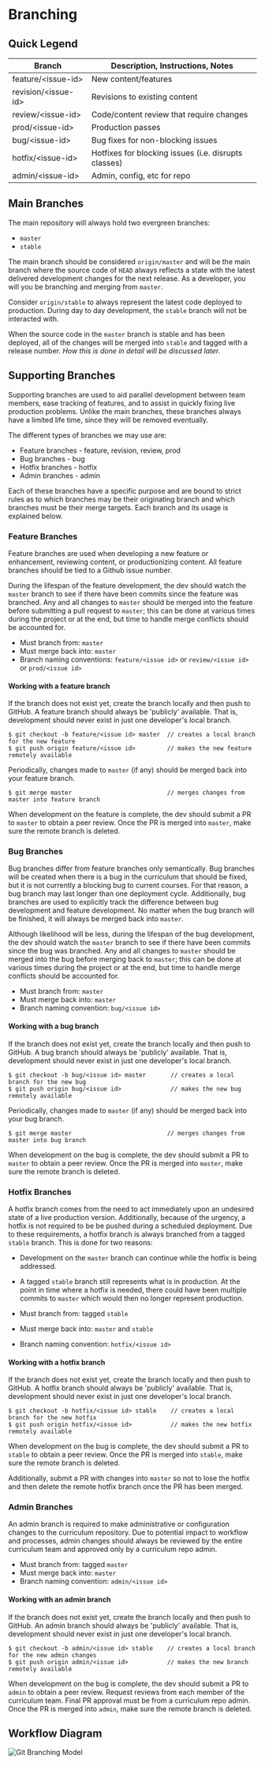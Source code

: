 # Branching

## Quick Legend

<table>
  <thead>
    <tr>
      <th>Branch</th>
      <th>Description, Instructions, Notes</th>
    </tr>
  </thead>
  <tbody>
    <tr>
      <td>feature/&ltissue-id&gt</td>
      <td>New content/features</td>
    </tr>
    <tr>
      <td>revision/&ltissue-id&gt</td>
      <td>Revisions to existing content</td>
    </tr>
    <tr>
      <td>review/&ltissue-id&gt</td>
      <td>Code/content review that require changes</td>
    </tr>
    <tr>
      <td>prod/&ltissue-id&gt</td>
      <td>Production passes</td>
    </tr>
    <tr>
      <td>bug/&ltissue-id&gt</td>
      <td>Bug fixes for non-blocking issues</td>
    </tr>
    <tr>
      <td>hotfix/&ltissue-id&gt</td>
      <td>Hotfixes for blocking issues (i.e. disrupts classes)</td>
    </tr>
    <tr>
      <td>admin/&ltissue-id&gt</td>
      <td>Admin, config, etc for repo</td>
    </tr>
  </tbody>
</table>

## Main Branches

The main repository will always hold two evergreen branches:

* `master`
* `stable`

The main branch should be considered `origin/master` and will be the main branch where the source code of `HEAD` always reflects a state with the latest delivered development changes for the next release. As a developer, you will you be branching and merging from `master`.

Consider `origin/stable` to always represent the latest code deployed to production. During day to day development, the `stable` branch will not be interacted with.

When the source code in the `master` branch is stable and has been deployed, all of the changes will be merged into `stable` and tagged with a release number. _How this is done in detail will be discussed later._

## Supporting Branches

Supporting branches are used to aid parallel development between team members, ease tracking of features, and to assist in quickly fixing live production problems. Unlike the main branches, these branches always have a limited life time, since they will be removed eventually.

The different types of branches we may use are:

* Feature branches - feature, revision, review, prod
* Bug branches - bug
* Hotfix branches - hotfix
* Admin branches - admin

Each of these branches have a specific purpose and are bound to strict rules as to which branches may be their originating branch and which branches must be their merge targets. Each branch and its usage is explained below.

### Feature Branches

Feature branches are used when developing a new feature or enhancement, reviewing content, or productionizing content. All feature branches should be tied to a Github issue number.

During the lifespan of the feature development, the dev should watch the `master` branch to see if there have been commits since the feature was branched. Any and all changes to `master` should be merged into the feature before submitting a pull request to `master`; this can be done at various times during the project or at the end, but time to handle merge conflicts should be accounted for.

* Must branch from: `master`
* Must merge back into: `master`
* Branch naming conventions: `feature/<issue id>` or `review/<issue id>` or `prod/<issue id>`

#### Working with a feature branch

If the branch does not exist yet, create the branch locally and then push to GitHub. A feature branch should always be 'publicly' available. That is, development should never exist in just one developer's local branch.

```
$ git checkout -b feature/<issue id> master  // creates a local branch for the new feature
$ git push origin feature/<issue id>         // makes the new feature remotely available
```

Periodically, changes made to `master` (if any) should be merged back into your feature branch.

```
$ git merge master                           // merges changes from master into feature branch
```

When development on the feature is complete, the dev should submit a PR to `master` to obtain a peer review. Once the PR is merged into `master`, make sure the remote branch is deleted.

### Bug Branches

Bug branches differ from feature branches only semantically. Bug branches will be created when there is a bug in the curriculum that should be fixed, but it is not currently a blocking bug to current courses. For that reason, a bug branch may last longer than one deployment cycle. Additionally, bug branches are used to explicitly track the difference between bug development and feature development. No matter when the bug branch will be finished, it will always be merged back into `master`.

Although likelihood will be less, during the lifespan of the bug development, the dev should watch the `master` branch to see if there have been commits since the bug was branched. Any and all changes to `master` should be merged into the bug before merging back to `master`; this can be done at various times during the project or at the end, but time to handle merge conflicts should be accounted for.

* Must branch from: `master`
* Must merge back into: `master`
* Branch naming convention: `bug/<issue id>`

#### Working with a bug branch

If the branch does not exist yet, create the branch locally and then push to GitHub. A bug branch should always be 'publicly' available. That is, development should never exist in just one developer's local branch.

```
$ git checkout -b bug/<issue id> master       // creates a local branch for the new bug
$ git push origin bug/<issue id>              // makes the new bug remotely available
```

Periodically, changes made to `master` (if any) should be merged back into your bug branch.

```
$ git merge master                           // merges changes from master into bug branch
```

When development on the bug is complete, the dev should submit a PR to `master` to obtain a peer review. Once the PR is merged into `master`, make sure the remote branch is deleted.

### Hotfix Branches

A hotfix branch comes from the need to act immediately upon an undesired state of a live production version. Additionally, because of the urgency, a hotfix is not required to be be pushed during a scheduled deployment. Due to these requirements, a hotfix branch is always branched from a tagged `stable` branch. This is done for two reasons:

* Development on the `master` branch can continue while the hotfix is being addressed.
* A tagged `stable` branch still represents what is in production. At the point in time where a hotfix is needed, there could have been multiple commits to `master` which would then no longer represent production.

* Must branch from: tagged `stable`
* Must merge back into: `master` and `stable`
* Branch naming convention: `hotfix/<issue id>`

#### Working with a hotfix branch

If the branch does not exist yet, create the branch locally and then push to GitHub. A hotfix branch should always be 'publicly' available. That is, development should never exist in just one developer's local branch.

```
$ git checkout -b hotfix/<issue id> stable    // creates a local branch for the new hotfix
$ git push origin hotfix/<issue id>           // makes the new hotfix remotely available
```

When development on the bug is complete, the dev should submit a PR to `stable` to obtain a peer review. Once the PR is merged into `stable`, make sure the remote branch is deleted.

Additionally, submit a PR with changes into `master` so not to lose the hotfix and then delete the remote hotfix branch once the PR has been merged.

### Admin Branches

An admin branch is required to make administrative or configuration changes to the curriculum repository. Due to potential impact to workflow and processes, admin changes should always be reviewed by the entire curriculum team and approved only by a curriculum repo admin.

* Must branch from: tagged `master`
* Must merge back into: `master`
* Branch naming convention: `admin/<issue id>`

#### Working with an admin branch

If the branch does not exist yet, create the branch locally and then push to GitHub. An admin branch should always be 'publicly' available. That is, development should never exist in just one developer's local branch.

```
$ git checkout -b admin/<issue id> stable    // creates a local branch for the new admin changes
$ git push origin admin/<issue id>           // makes the new branch remotely available
```

When development on the bug is complete, the dev should submit a PR to `admin` to obtain a peer review. Request reviews from each member of the curriculum team. Final PR approval must be from a curriculum repo admin. Once the PR is merged into `admin`, make sure the remote branch is deleted.

## Workflow Diagram

![Git Branching Model](http://f.cl.ly/items/3i1Z3n1T1k392r1A3Q0m/gitflow-model.001.png)
